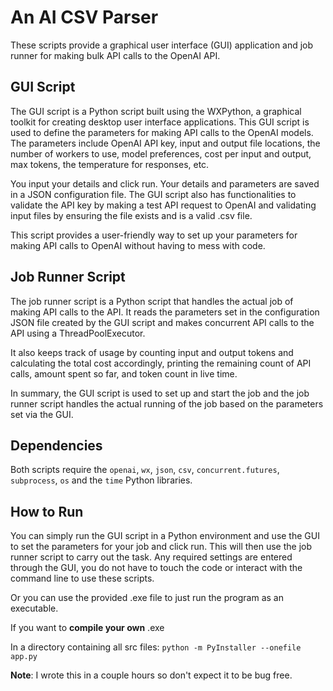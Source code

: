 # An AI CSV Parser
These scripts provide a graphical user interface (GUI) application and job runner for making bulk API calls to the OpenAI API.

## GUI Script

The GUI script is a Python script built using the WXPython, a graphical toolkit for creating desktop user interface applications. This GUI script is used to define the parameters for making API calls to the OpenAI models. The parameters include OpenAI API key, input and output file locations, the number of workers to use, model preferences, cost per input and output, max tokens, the temperature for responses, etc.

You input your details and click run. Your details and parameters are saved in a JSON configuration file. The GUI script also has functionalities to validate the API key by making a test API request to OpenAI and validating input files by ensuring the file exists and is a valid .csv file. 

This script provides a user-friendly way to set up your parameters for making API calls to OpenAI without having to mess with code.

## Job Runner Script

The job runner script is a Python script that handles the actual job of making API calls to the API. It reads the parameters set in the configuration JSON file created by the GUI script and makes concurrent API calls to the API using a ThreadPoolExecutor. 

It also keeps track of usage by counting input and output tokens and calculating the total cost accordingly, printing the remaining count of API calls, amount spent so far, and token count in live time.

In summary, the GUI script is used to set up and start the job and the job runner script handles the actual running of the job based on the parameters set via the GUI.

## Dependencies

Both scripts require the `openai`, `wx`, `json`, `csv`, `concurrent.futures`, `subprocess`, `os` and the `time` Python libraries. 

## How to Run

You can simply run the GUI script in a Python environment and use the GUI to set the parameters for your job and click run. This will then use the job runner script to carry out the task. Any required settings are entered through the GUI, you do not have to touch the code or interact with the command line to use these scripts.

Or you can use the provided .exe file to just run the program as an executable.

If you want to **compile your own** .exe 

In a directory containing all src files:
`python -m PyInstaller --onefile app.py`


**Note**: I wrote this in a couple hours so don't expect it to be bug free.
